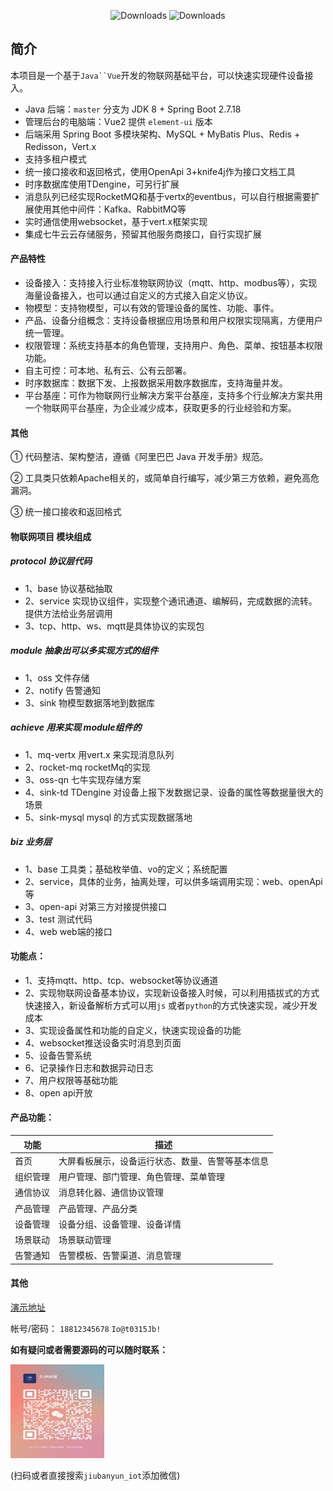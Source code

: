 <p align="center">
 <img src="https://img.shields.io/badge/Spring%20Boot-2.7.18-blue.svg" alt="Downloads">
 <img src="https://img.shields.io/badge/Vue-2.6.14-blue.svg" alt="Downloads">
</p>

##  简介
本项目是一个基于`Java``Vue`开发的物联网基础平台，可以快速实现硬件设备接入。

* Java 后端：`master` 分支为 JDK 8 + Spring Boot 2.7.18
* 管理后台的电脑端：Vue2 提供 `element-ui` 版本
* 后端采用 Spring Boot 多模块架构、MySQL + MyBatis Plus、Redis + Redisson，Vert.x
* 支持多租户模式
* 统一接口接收和返回格式，使用OpenApi 3+knife4j作为接口文档工具
* 时序数据库使用TDengine，可另行扩展
* 消息队列已经实现RocketMQ和基于vertx的eventbus，可以自行根据需要扩展使用其他中间件：Kafka、RabbitMQ等
* 实时通信使用websocket，基于vert.x框架实现
* 集成七牛云云存储服务，预留其他服务商接口，自行实现扩展

#### 产品特性

- 设备接入：支持接入行业标准物联网协议（mqtt、http、modbus等），实现海量设备接入，也可以通过自定义的方式接入自定义协议。
- 物模型：支持物模型，可以有效的管理设备的属性、功能、事件。
- 产品、设备分组概念：支持设备根据应用场景和用户权限实现隔离，方便用户统一管理。
- 权限管理：系统支持基本的角色管理，支持用户、角色、菜单、按钮基本权限功能。
- 自主可控：可本地、私有云、公有云部署。
- 时序数据库：数据下发、上报数据采用数序数据库，支持海量并发。
- 平台基座：可作为物联网行业解决方案平台基座，支持多个行业解决方案共用一个物联网平台基座，为企业减少成本，获取更多的行业经验和方案。

#### 其他
① 代码整洁、架构整洁，遵循《阿里巴巴 Java 开发手册》规范。

② 工具类只依赖Apache相关的，或简单自行编写，减少第三方依赖，避免高危漏洞。

③ 统一接口接收和返回格式


#### 物联网项目 模块组成

##### protocol 协议层代码
- 1、base 协议基础抽取
- 2、service 实现协议组件，实现整个通讯通道、编解码，完成数据的流转。提供方法给业务层调用
- 3、tcp、http、ws、mqtt是具体协议的实现包

##### module 抽象出可以多实现方式的组件
- 1、oss 文件存储
- 2、notify 告警通知
- 3、sink 物模型数据落地到数据库

##### achieve 用来实现 module组件的
- 1、mq-vertx 用vert.x 来实现消息队列
- 2、rocket-mq rocketMq的实现
- 3、oss-qn 七牛实现存储方案
- 4、sink-td TDengine 对设备上报下发数据记录、设备的属性等数据量很大的场景
- 5、sink-mysql mysql 的方式实现数据落地

##### biz 业务层
- 1、base 工具类；基础枚举值、vo的定义；系统配置
- 2、service，具体的业务，抽离处理，可以供多端调用实现：web、openApi等
- 3、open-api 对第三方对接提供接口
- 3、test 测试代码
- 4、web web端的接口

#### 功能点：
- 1、支持mqtt、http、tcp、websocket等协议通道
- 2、实现物联网设备基本协议，实现新设备接入时候，可以利用插拔式的方式快速接入，新设备解析方式可以用`js` 或者`python`的方式快速实现，减少开发成本
- 3、实现设备属性和功能的自定义，快速实现设备的功能
- 4、websocket推送设备实时消息到页面
- 5、设备告警系统
- 6、记录操作日志和数据异动日志
- 7、用户权限等基础功能
- 8、open api开放

#### 产品功能：
| 功能     | 描述                                             |
| -------- | ------------------------------------------------ |
| 首页     | 大屏看板展示，设备运行状态、数量、告警等基本信息 |
| 组织管理 | 用户管理、部门管理、角色管理、菜单管理           |
| 通信协议 | 消息转化器、通信协议管理                         |
| 产品管理 | 产品管理、产品分类                               |
| 设备管理 | 设备分组、设备管理、设备详情                     |
| 场景联动 | 场景联动管理                                     |
| 告警通知 | 告警模板、告警渠道、消息管理                     |




#### 其他
[演示地址](http://www.jiubankeji.cn/web_iot)

帐号/密码：
`18812345678` `Io@t0315Jb!`

**如有疑问或者需要源码的可以随时联系：**

<img src="./iot-ap/doc/jb_qrcode.jpg" width="150" height="150"/>

(扫码或者直接搜索`jiubanyun_iot`添加微信)